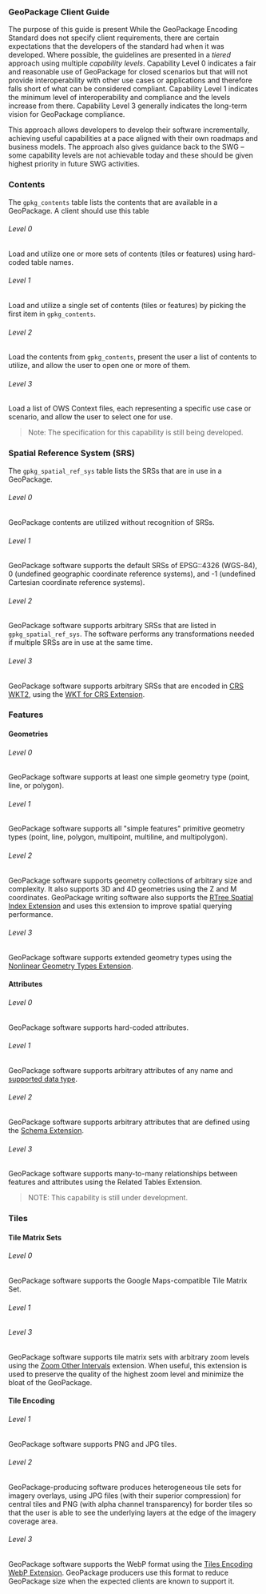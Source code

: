 ### GeoPackage Client Guide
The purpose of this guide is present
While the GeoPackage Encoding Standard does not specify client requirements, there are certain expectations that the developers of the standard had when it was developed.
Where possible, the guidelines are presented in a _tiered_ approach using multiple _capability levels_. Capability Level 0 indicates a fair and reasonable use of GeoPackage for closed scenarios but that will not provide interoperability with other use cases or applications and therefore falls short of what can be considered compliant. Capability Level 1 indicates the minimum level of interoperability and compliance and the levels increase from there. Capability Level 3 generally indicates the long-term vision for GeoPackage compliance.

This approach allows developers to develop their software incrementally, achieving useful capabilities at a pace aligned with their own roadmaps and business models.
The approach also gives guidance back to the SWG – some capability levels are not achievable today and these should be given highest priority in future SWG activities.

### Contents
The `gpkg_contents` table lists the contents that are available in a GeoPackage. A client should use this table 

###### Level 0
Load and utilize one or more sets of contents (tiles or features) using hard-coded table names.

###### Level 1
Load and utilize a single set of contents (tiles or features) by picking the first item in `gpkg_contents`.

###### Level 2
Load the contents from `gpkg_contents`, present the user a list of contents to utilize, and allow the user to open one or more of them.

###### Level 3
Load a list of OWS Context files, each representing a specific use case or scenario, and allow the user to select one for use.
> Note: The specification for this capability is still being developed.

### Spatial Reference System (SRS)
The `gpkg_spatial_ref_sys` table lists the SRSs that are in use in a GeoPackage. 

###### Level 0
GeoPackage contents are utilized without recognition of SRSs.

###### Level 1
GeoPackage software supports the default SRSs of EPSG::4326 (WGS-84), 0 (undefined geographic coordinate reference systems), and -1 (undefined Cartesian coordinate reference systems).

###### Level 2
GeoPackage software supports arbitrary SRSs that are listed in `gpkg_spatial_ref_sys`. The software performs any transformations needed if multiple SRSs are in use at the same time.

###### Level 3
GeoPackage software supports arbitrary SRSs that are encoded in [CRS WKT2](http://docs.opengeospatial.org/is/12-063r5/12-063r5.html), using the [WKT for CRS Extension](../extensions/wkt_for_crs.md).

### Features

#### Geometries

###### Level 0
GeoPackage software supports at least one simple geometry type (point, line, or polygon).

###### Level 1
GeoPackage software supports all "simple features" primitive geometry types (point, line, polygon, multipoint, multiline, and multipolygon).

###### Level 2
GeoPackage software supports geometry collections of arbitrary size and complexity. It also supports 3D and 4D geometries using the Z and M coordinates. GeoPackage writing software also supports the [RTree Spatial Index Extension](../extensions/rtree_spatial_indexes.md) and uses this extension to improve spatial querying performance.

###### Level 3
GeoPackage software supports extended geometry types using the [Nonlinear Geometry Types Extension](../extensions/nonlinear_geometry_types.md).

#### Attributes

###### Level 0
GeoPackage software supports hard-coded attributes.

###### Level 1
GeoPackage software supports arbitrary attributes of any name and [supported data type](http://www.geopackage.org/spec120/#table_column_data_types).

###### Level 2
GeoPackage software supports arbitrary attributes that are defined using the [Schema Extension](../extensions/schema.md).

###### Level 3
GeoPackage software supports many-to-many relationships between features and attributes using the Related Tables Extension.

> NOTE: This capability is still under development.

### Tiles

#### Tile Matrix Sets

###### Level 0
GeoPackage software supports the Google Maps-compatible Tile Matrix Set.

###### Level 1

###### Level 3
GeoPackage software supports tile matrix sets with arbitrary zoom levels using the [Zoom Other Intervals](../extensions/zoom_other_intervals.md) extension. When useful, this extension is used to preserve the quality of the highest zoom level and minimize the bloat of the GeoPackage.

#### Tile Encoding

###### Level 1
GeoPackage software supports PNG and JPG tiles.

###### Level 2
GeoPackage-producing software produces heterogeneous tile sets for imagery overlays, using JPG files (with their superior compression) for central tiles and PNG (with alpha channel transparency) for border tiles so that the user is able to see the underlying layers at the edge of the imagery coverage area.

###### Level 3
GeoPackage software supports the WebP format using the [Tiles Encoding WebP Extension](../extensions/tiles_encoding_webp.md). GeoPackage producers use this format to reduce GeoPackage size when the expected clients are known to support it.
